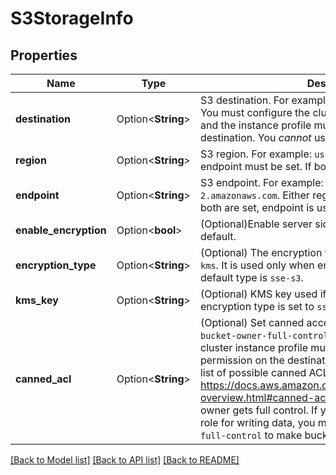 # S3StorageInfo

## Properties

Name | Type | Description | Notes
------------ | ------------- | ------------- | -------------
**destination** | Option<**String**> | S3 destination. For example: `s3://my-bucket/some-prefix` You must configure the cluster with an instance profile and the instance profile must have write access to the destination. You _cannot_ use AWS keys. | [optional]
**region** | Option<**String**> | S3 region. For example: `us-west-2`. Either region or endpoint must be set. If both are set, endpoint is used. | [optional]
**endpoint** | Option<**String**> | S3 endpoint. For example: `https://s3-us-west-2.amazonaws.com`. Either region or endpoint must be set. If both are set, endpoint is used. | [optional]
**enable_encryption** | Option<**bool**> | (Optional)Enable server side encryption, `false` by default. | [optional]
**encryption_type** | Option<**String**> | (Optional) The encryption type, it could be `sse-s3` or `sse-kms`. It is used only when encryption is enabled and the default type is `sse-s3`. | [optional]
**kms_key** | Option<**String**> | (Optional) KMS key used if encryption is enabled and encryption type is set to `sse-kms`. | [optional]
**canned_acl** | Option<**String**> | (Optional) Set canned access control list. For example: `bucket-owner-full-control`. If canned_acl is set, the cluster instance profile must have `s3:PutObjectAcl` permission on the destination bucket and prefix. The full list of possible canned ACLs can be found at <https://docs.aws.amazon.com/AmazonS3/latest/dev/acl-overview.html#canned-acl>. By default only the object owner gets full control. If you are using cross account role for writing data, you may want to set `bucket-owner-full-control` to make bucket owner able to read the logs. | [optional]

[[Back to Model list]](../README.md#documentation-for-models) [[Back to API list]](../README.md#documentation-for-api-endpoints) [[Back to README]](../README.md)


